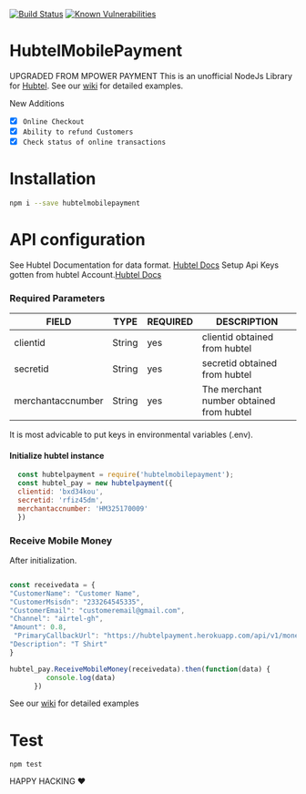
[![Build Status](https://travis-ci.org/banphlet/HubtelMobilePayment.svg?branch=master)](https://travis-ci.org/banphlet/HubtelMobilePayment) [![Known Vulnerabilities](https://snyk.io/test/github/banphlet/hubtelmobilepayment/badge.svg)](https://snyk.io/test/github/banphlet/hubtelmobilepayment)

# HubtelMobilePayment
UPGRADED FROM MPOWER PAYMENT
This is an unofficial NodeJs Library for [Hubtel](https://developers.hubtel.com).
See our [wiki](https://github.com/banphlet/HubtelMobilePayment/wiki) for detailed examples.



New Additions
- [X] `Online Checkout`
- [X] `Ability to refund Customers`
- [X] `Check status of online transactions`

# Installation
```sh
npm i --save hubtelmobilepayment
```
# API configuration
  See Hubtel Documentation for data format. [Hubtel Docs](https://developers.hubtel.com/documentations/merchant-account-api) 
Setup Api Keys gotten from hubtel Account.[Hubtel Docs](https://developers.hubtel.com/docs/getting-started-with-payments)


### Required Parameters
|  FIELD   |    TYPE     | REQUIRED    |  DESCRIPTION              |
|----------|-------------|-------------|---------------------------|
|clientid  |    String   |     yes     |  clientid obtained from hubtel|
| secretid | String | yes | secretid obtained from hubtel |
|merchantaccnumber | String | yes | The merchant number obtained from hubtel |

 It is most advicable to put keys in environmental variables (.env).


#### Initialize hubtel instance
```javascript
  const hubtelpayment = require('hubtelmobilepayment');
  const hubtel_pay = new hubtelpayment({
  clientid: 'bxd34kou',
  secretid: 'rfiz45dm',
  merchantaccnumber: 'HM325170009'
  }) 
  ```

 ### Receive Mobile Money
 
  After initialization.

  ```javascript

const receivedata = {
  "CustomerName": "Customer Name",
  "CustomerMsisdn": "233264545335",
  "CustomerEmail": "customeremail@gmail.com",
  "Channel": "airtel-gh",
  "Amount": 0.8,
   "PrimaryCallbackUrl": "https://hubtelpayment.herokuapp.com/api/v1/moneycallback",  /////example callback 
  "Description": "T Shirt"
} 

 hubtel_pay.ReceiveMobileMoney(receivedata).then(function(data) {
           console.log(data)
        })
 ```


See our [wiki](https://github.com/banphlet/HubtelMobilePayment/wiki) for detailed examples


# Test
`npm test`

HAPPY HACKING ❤ 
